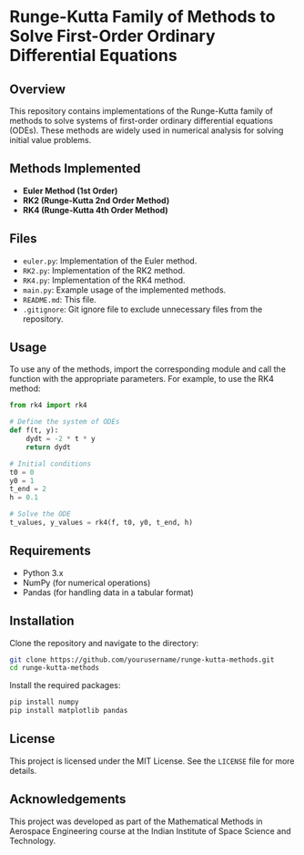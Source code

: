 # Runge-Kutta Family of Methods to Solve First-Order Ordinary Differential Equations

## Overview

This repository contains implementations of the Runge-Kutta family of methods to solve systems of first-order ordinary differential equations (ODEs). These methods are widely used in numerical analysis for solving initial value problems.

## Methods Implemented

- **Euler Method (1st Order)**
- **RK2 (Runge-Kutta 2nd Order Method)**
- **RK4 (Runge-Kutta 4th Order Method)**

## Files

- `euler.py`: Implementation of the Euler method.
- `RK2.py`: Implementation of the RK2 method.
- `RK4.py`: Implementation of the RK4 method.
- `main.py`: Example usage of the implemented methods.
- `README.md`: This file.
- `.gitignore`: Git ignore file to exclude unnecessary files from the repository.

## Usage

To use any of the methods, import the corresponding module and call the function with the appropriate parameters. For example, to use the RK4 method:

```python
from rk4 import rk4

# Define the system of ODEs
def f(t, y):
    dydt = -2 * t * y
    return dydt

# Initial conditions
t0 = 0
y0 = 1
t_end = 2
h = 0.1

# Solve the ODE
t_values, y_values = rk4(f, t0, y0, t_end, h)
```

## Requirements

- Python 3.x
- NumPy (for numerical operations)
- Pandas (for handling data in a tabular format)

## Installation

Clone the repository and navigate to the directory:

```sh
git clone https://github.com/yourusername/runge-kutta-methods.git
cd runge-kutta-methods
```

Install the required packages:

```sh
pip install numpy
pip install matplotlib pandas
```

## License

This project is licensed under the MIT License. See the `LICENSE` file for more details.

## Acknowledgements

This project was developed as part of the Mathematical Methods in Aerospace Engineering course at the Indian Institute of Space Science and Technology.